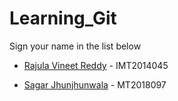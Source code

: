 # Learning_Git

Sign your name in the list below

- [Rajula Vineet Reddy](http://github.com/rajula96reddy/) - IMT2014045

- [Sagar Jhunjhunwala](http://github.com/Sagar2149/) - MT2018097
